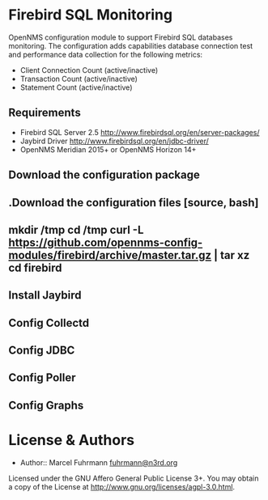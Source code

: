 # Firebird SQL Monitoring

OpenNMS configuration module to support Firebird SQL databases monitoring.
The configuration adds capabilities database connection test and performance data collection for the following metrics:

- Client Connection Count (active/inactive)
- Transaction Count (active/inactive)
- Statement Count (active/inactive)

## Requirements

- Firebird SQL Server 2.5 http://www.firebirdsql.org/en/server-packages/
- Jaybird Driver http://www.firebirdsql.org/en/jdbc-driver/
- OpenNMS Meridian 2015+ or OpenNMS Horizon 14+

## Download the configuration package

.Download the configuration files
[source, bash]
----
mkdir /tmp
cd /tmp
curl -L https://github.com/opennms-config-modules/firebird/archive/master.tar.gz | tar xz
cd firebird
----

## Install Jaybird


## Config Collectd

## Config JDBC

## Config Poller

## Config Graphs

# License & Authors

- Author:: Marcel Fuhrmann <fuhrmann@n3rd.org>

Licensed under the GNU Affero General Public License 3+. You may obtain a copy of the License at http://www.gnu.org/licenses/agpl-3.0.html.
